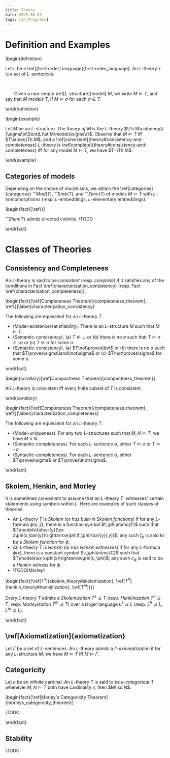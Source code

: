 ```yaml
---
title: Theory
date: 2025-06-07
tags: [In_Progress]
---
```


# Definition and Examples

\begin{definition}

Let $L$ be a \ref[(first-order) language]{first-order_language}. An _$L$-theory_ $T$ is a set of $L$-sentences.

<br>

&emsp;&emsp;Given a non-empty \ref[$L$-structure]{model} $M$, we write $M\models T$, and say that _$M$ models T_, if $M\models\sigma$ for each $\sigma\in T$.

\end{definition}

\begin{example}

Let $M$ be an $L$-structure. The _theory of $M$_ is the $L$-theory $\Th M\coloneqq\\{\sigma\in\Sent(L)\st M\models\sigma\\}$. Observe that $M\models T$ iff $T\subeq\Th M$, and a \ref[consistent]{theory#consistency-and-completeness} $L$-theory is \ref[complete]{theory#consistency-and-completeness} iff for any model $M\models T$, we have $T=\Th M$.

\end{example}

## Categories of models

Depending on the choice of morphisms, we obtain the \ref[categories]{categories} $\cat{Mod}(T)$, $\cat{Emb}(T)$, and $\cat{Elem}(T)$ of models $M\models T$ with $L$-homomorphisms (resp. $L$-embeddings, $L$-elementary embeddings).

\begin{fact}[\ref{}]

$\cat{Elem}(T)$ admits directed colimits. \TODO

\end{fact}

# Classes of Theories

## Consistency and Completeness

An $L$-theory is said to be _consistent_ (resp. _complete_) if it satisfies any of the conditions in Fact \iref{characterization_consistency} (resp. Fact \iref{characterization_completeness}).

\begin{fact}[\ref[Completeness Theorem]{completeness_theorem}, \ref{}]\label{characterization_consistency}

The following are equivalent for an $L$-theory $T$:
* (Model-existence/satisfiability). There is an $L$-structure $M$ such that $M\models T$.
* (Semantic-consistency). (a) $T\not\models\bot$ or (b) there is no $\sigma$ such that $T\models\sigma\land\lnot\sigma$ or (c) $T\not\models\sigma$ for some $\sigma$.
* (Syntactic-consistency). (a) $T\not\proves\bot$ or (b) there is no $\sigma$ such that $T\proves\sigma\land\lnot\sigma$ or (c) $T\not\proves\sigma$ for some $\sigma$.

\end{fact}

\begin{corollary}[\ref[Compactness Theorem]{compactness_theorem}]

An $L$-theory is consistent iff every finite subset of $T$ is consistent.

\end{corollary}

\begin{fact}[\ref[Completeness Theorem]{completeness_theorem}, \ref{}]\label{characterization_completeness}

The following are equivalent for an $L$-theory $T$:
* (Model-uniqueness). For any two $L$-structures such that $M,N\models T$, we have $M\equiv N$.
* (Semantic-completeness). For each $L$-sentence $\sigma$, either $T\models\sigma$ or $T\models\lnot\sigma$.
* (Syntactic-completeness). For each $L$-sentence $\sigma$, either $T\proves\sigma$ or $T\proves\lnot\sigma$.

\end{fact}

## Skolem, Henkin, and Morley

It is sometimes convenient to assume that an $L$-theory $T$ 'witnesses' certain statements using symbols within $L$. Here are examples of such classes of theories.
* An $L$-theory $T$ is _Skolem_ (or _has built-in Skolem functions_) if for any $L$-formula $\phi(x,\bar{y})$, there is a function symbol $f_\phi\in\mc{F}$ such that $T\models\fa\bar{y}(\ex x\phi(x,\bar{y})\rightarrow\phi(f_\phi(\bar{y}),y))$; any such $f_\phi$ is said to be a _Skolem function_ for $\phi$.
* An $L$-theory $T$ is _Henkin_ (or _has Henkin witnesses_) if for any $L$-formula $\phi(x)$, there is a constant symbol $c_\phi\in\mc{C}$ such that $T\models\ex x\phi(x)\rightarrow\phi(c_\phi)$; any such $c_\phi$ is said to be a _Henkin witness_ for $\phi$.
* \TODO[Morley]

\begin{fact}[\ref[$T^s$]{skolem_theory#skolemization}, \ref[$T^h$]{henkin_theory#henkinization}, \ref[$T^m$]{}]

Every $L$-theory $T$ admits a _Skolemization_ $T^s\supseteq T$ (resp. _Henkinization_ $T^h\supseteq T$, resp. _Morleyization_ $T^m\supseteq T$) over a larger language $L^s\supseteq L$ (resp. $L^h\supseteq L$, $L^m\supseteq L$).

\end{fact}

## \ref[Axiomatization]{axiomatization}

Let $\Gamma$ be a set of $L$-sentences. An $L$-theory admits a _$\Gamma$-axiomatization_ if for any $L$-structure $M$, we have $M\models T$ iff $M\models\Gamma$.

## Categoricity

Let $\kappa$ be an infinite cardinal. An $L$-theory $T$ is said to be _$\kappa$-categorical_ if whenever $M,N\models T$ both have cardinality $\kappa$, then $M\iso N$.

\begin{fact}[\ref[Morley's Categoricity Theorem]{morleys_categoricity_theorem}]

\TODO

\end{fact}

## Stability

\TODO
